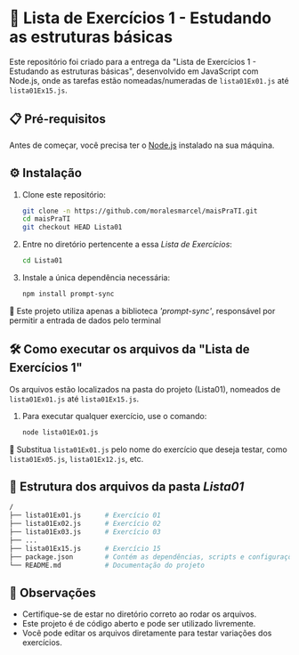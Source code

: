 # 📇 Lista de Exercícios 1 - Estudando as estruturas básicas
Este repositório foi criado para a entrega da "Lista de Exercícios 1 - Estudando as estruturas básicas", desenvolvido em JavaScript com Node.js, onde as tarefas estão nomeadas/numeradas de `lista01Ex01.js` até `lista01Ex15.js`.

## 📋 Pré-requisitos
Antes de começar, você precisa ter o [Node.js](https://nodejs.org/) instalado na sua máquina.

## ⚙️ Instalação
1. Clone este repositório:
    ```bash
    git clone -n https://github.com/moralesmarcel/maisPraTI.git
    cd maisPraTI
    git checkout HEAD Lista01
    ```

2. Entre no diretório pertencente a essa _Lista de Exercícios_:
    ```bash
    cd Lista01
    ```
    
3. Instale a única dependência necessária:
    ```bash
    npm install prompt-sync
    ```

🚨 Este projeto utiliza apenas a biblioteca _'prompt-sync'_, responsável por permitir a entrada de dados pelo terminal

## 🛠️ Como executar os arquivos da "Lista de Exercícios 1"

Os arquivos estão localizados na pasta do projeto (Lista01), nomeados de `lista01Ex01.js` até `lista01Ex15.js`.

1. Para executar qualquer exercício, use o comando:
    ```bash
    node lista01Ex01.js
    ```

🚨 Substitua `lista01Ex01.js` pelo nome do exercício que deseja testar, como `lista01Ex05.js`, `lista01Ex12.js`, etc.

## 📂 Estrutura dos arquivos da pasta _Lista01_
```bash
/
├── lista01Ex01.js      # Exercício 01
├── lista01Ex02.js      # Exercício 02
├── lista01Ex03.js      # Exercício 03
├── ...
├── lista01Ex15.js      # Exercício 15
├── package.json        # Contém as dependências, scripts e configurações
└── README.md           # Documentação do projeto
```

## 📑 Observações
* Certifique-se de estar no diretório correto ao rodar os arquivos.
* Este projeto é de código aberto e pode ser utilizado livremente.
* Você pode editar os arquivos diretamente para testar variações dos exercícios.
